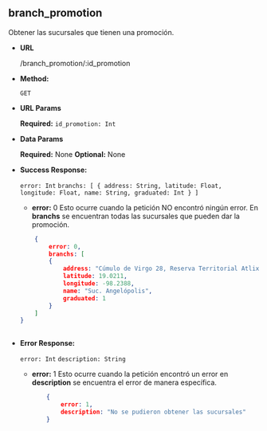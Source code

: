 **branch_promotion**
----
  Obtener las sucursales que tienen una promoción.

* **URL**

  /branch_promotion/:id_promotion

* **Method:**

  `GET`
  
*  **URL Params**

   **Required:**
   `id_promotion: Int`
 
* **Data Params**
    
    **Required:**
    None
    **Optional:**
    None
    

* **Success Response:**

    `error: Int`
    `branchs: [
        {
           address: String,
            latitude: Float,
            longitude: Float,
            name: String,
            graduated: Int
        }
    ] `
    
    * **error:** 0
    Esto ocurre cuando la petición NO encontró ningún error. En **branchs** se encuentran todas las sucursales que pueden dar la promoción.
    
    ```json
        {
	        error: 0,
	        branchs: [
		    {
    			address: "Cúmulo de Virgo 28, Reserva Territorial Atlixcáyotl, Puebla, Pue., Mexico",
    			latitude: 19.0211,
    			longitude: -98.2388,
    			name: "Suc. Angelópolis",
    			graduated: 1
		    }
	    ]
    }
        
* **Error Response:**
    
    `error: Int`
    `description: String`

  * **error:** 1
    Esto ocurre cuando la petición encontró un error en  **description** se encuentra el error de manera específica.

    ```json
        {
            error: 1,
            description: "No se pudieron obtener las sucursales"
        }
      ```